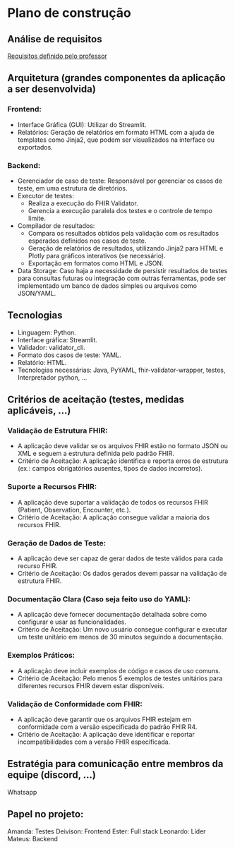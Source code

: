 # Plano de construção
## Análise de requisitos
[Requisitos definido pelo professor](https://github.com/kyriosdata/construcao-2025-01/blob/main/docs/fut.md)

<!-- Análise: Os requisitos são claros desde que você tenha alguma familiaridade com testes unitários. Porém, a falta de casos de testes e saídas esperadas dificulta o processo de compreensão e desenvolvimento do código e, como se trata de uma discoiplina de cnstrução, isso é problemático. -->
## Arquitetura (grandes componentes da aplicação a ser desenvolvida)
### Frontend:
   - Interface Gráfica (GUI): Utilizar do Streamlit.
   - Relatórios: Geração de relatórios em formato HTML com a ajuda de templates como Jinja2, que podem ser visualizados na interface ou exportados.
### Backend:
- Gerenciador de caso de teste:  Responsável por gerenciar os casos de teste, em uma estrutura de diretórios.
- Executor de testes:
  - Realiza a execução do FHIR Validator.
  - Gerencia a execução paralela dos testes e o controle de tempo limite.
- Compilador de resultados: 
  - Compara os resultados obtidos pela validação com os resultados esperados definidos nos casos de teste.
  - Geração de relatórios de resultados, utilizando Jinja2 para HTML e Plotly para gráficos interativos (se necessário).
  - Exportação em formatos como HTML e JSON.
- Data Storage: Caso haja a necessidade de persistir resultados de testes para consultas futuras ou integração com outras ferramentas, pode ser implementado um banco de dados simples ou arquivos como JSON/YAML.
<!-- ### 3. Componentes Modulares:
   - Validator Interface: Camada de abstração entre o código e o validador FHIR, para facilitar a troca do validador ou a implementação de novas versões.
   - Context Manager: Responsável por organizar e fornecer o contexto para os testes, como IGs (Implementation Guides), perfis (StructureDefinitions) e recursos adicionais (ValueSets, CodeSystems).
   - Error Handling e Logging: Implementar uma estratégia robusta para tratar erros e registrar eventos importantes para troubleshooting, usando bibliotecas como logging.
   - Parallelization: Suporte a execução paralela de testes para otimizar o tempo de execução, com controle cuidadoso do acesso a arquivos e gestão de concorrência. -->
<!-- ### Arquitetura em Camadas:
   - Camada de Apresentação (Frontend): Interface do usuário.
   - Camada de Lógica de Negócio: Responsável por coordenar a execução dos testes, comparar resultados e gerar relatórios.
   - Camada de Dados: Manipulação dos dados de entrada, resultados e persistência de dados (se necessário). -->
## Tecnologias
- Linguagem: Python.
- Interface gráfica: Streamlit.
- Validador: validator_cli.
- Formato dos casos de teste: YAML.
- Relatório: HTML.
- Tecnologias necessárias: Java, PyYAML, fhir-validator-wrapper, testes, Interpretador python, ...
## Critérios de aceitação (testes, medidas aplicáveis, ...)
### Validação de Estrutura FHIR:
  - A aplicação deve validar se os arquivos FHIR estão no formato JSON ou XML e seguem a estrutura definida pelo padrão FHIR.
  - Critério de Aceitação: A aplicação identifica e reporta erros de estrutura (ex.: campos obrigatórios ausentes, tipos de dados incorretos).
### Suporte a Recursos FHIR:
  - A aplicação deve suportar a validação de todos os recursos FHIR (Patient, Observation, Encounter, etc.).
  - Critério de Aceitação: A aplicação consegue validar a maioria dos recursos FHIR.
### Geração de Dados de Teste:
  - A aplicação deve ser capaz de gerar dados de teste válidos para cada recurso FHIR.
  - Critério de Aceitação: Os dados gerados devem passar na validação de estrutura FHIR.
<!-- ### Suporte a Grandes Volumes de Dados:
  - A aplicação deve ser capaz de lidar com grandes volumes de dados FHIR (ex.: validação de lote de recursos).
  - Critério de Aceitação: A aplicação consegue validar um lote de 1000 recursos FHIR em menos de 10 segundos.  -->
### Documentação Clara (Caso seja feito uso do YAML):
  - A aplicação deve fornecer documentação detalhada sobre como configurar e usar as funcionalidades.
  - Critério de Aceitação: Um novo usuário consegue configurar e executar um teste unitário em menos de 30 minutos seguindo a documentação.
### Exemplos Práticos:
  - A aplicação deve incluir exemplos de código e casos de uso comuns.
  - Critério de Aceitação: Pelo menos 5 exemplos de testes unitários para diferentes recursos FHIR devem estar disponíveis.
### Validação de Conformidade com FHIR:
  - A aplicação deve garantir que os arquivos FHIR estejam em conformidade com a versão especificada do padrão FHIR R4.
  - Critério de Aceitação: A aplicação deve identificar e reportar incompatibilidades com a versão FHIR especificada.
<!-- ### Proteção de Dados Sensíveis:
  - Se a aplicação lida com dados sensíveis (ex.: dados de pacientes), ela deve seguir as melhores práticas de segurança (ex.: anonimização de dados).
  - Critério de Aceitação: Dados sensíveis em arquivos FHIR são anonimizados durante a geração de dados de teste. -->
## Estratégia para comunicação entre membros da equipe (discord, ...)
Whatsapp
## Papel no projeto:
Amanda: Testes
Deivison: Frontend
Ester: Full stack
Leonardo: Líder
Mateus: Backend
